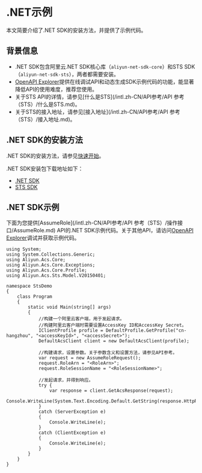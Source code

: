 # .NET示例

本文简要介绍了.NET SDK的安装方法，并提供了示例代码。

## 背景信息

-   .NET SDK包含阿里云.NET SDK核心库（`aliyun-net-sdk-core`）和STS SDK（`aliyun-net-sdk-sts`），两者都需要安装。
-   [OpenAPI Explorer](https://api.aliyun.com/)提供在线调试API和动态生成SDK示例代码的功能，能显著降低API的使用难度，推荐您使用。
-   关于STS API的详情，请参见[什么是STS](/intl.zh-CN/API参考/API 参考（STS）/什么是STS.md)。
-   关于STS的接入地址，请参见[接入地址](/intl.zh-CN/API参考/API 参考（STS）/接入地址.md)。

## .NET SDK的安装方法

.NET SDK的安装方法，请参见[快速开始]()。

.NET SDK安装包下载地址如下：

-   [.NET SDK](https://github.com/aliyun/aliyun-openapi-net-sdk/tree/master/aliyun-net-sdk-core)
-   [STS SDK](https://github.com/aliyun/aliyun-openapi-net-sdk/tree/master/aliyun-net-sdk-sts)

## .NET SDK示例

下面为您提供[AssumeRole](/intl.zh-CN/API参考/API 参考（STS）/操作接口/AssumeRole.md) API的.NET SDK示例代码。关于其他API，请访问[OpenAPI Explorer](https://api.aliyun.com/)调试并获取示例代码。

```
using System;
using System.Collections.Generic;
using Aliyun.Acs.Core;
using Aliyun.Acs.Core.Exceptions;
using Aliyun.Acs.Core.Profile;
using Aliyun.Acs.Sts.Model.V20150401;

namespace StsDemo
{
    class Program
    {
        static void Main(string[] args)
        {
            //构建一个阿里云客户端，用于发起请求。
            //构建阿里云客户端时需要设置AccessKey ID和AccessKey Secret。
            IClientProfile profile = DefaultProfile.GetProfile("cn-hangzhou", "<accessKeyId>", "<accessSecret>");
            DefaultAcsClient client = new DefaultAcsClient(profile);

            //构建请求，设置参数。关于参数含义和设置方法，请参见API参考。
            var request = new AssumeRoleRequest();
            request.RoleArn = "<RoleArn>";
            request.RoleSessionName = "<RoleSessionName>";

            //发起请求，并得到响应。
            try {
                var response = client.GetAcsResponse(request);
                Console.WriteLine(System.Text.Encoding.Default.GetString(response.HttpResponse.Content));
            }
            catch (ServerException e)
            {
                Console.WriteLine(e);
            }
            catch (ClientException e)
            {
                Console.WriteLine(e);
            }
        }
    }
}
```

